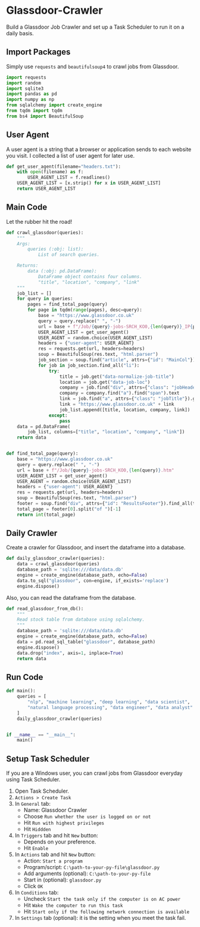# Glassdoor-Crawler
Build a Glassdoor Job Crawler and set up a Task Scheduler to run it on a daily basis.

## Import Packages
Simply use `requests` and `beautifulsoup4` to crawl jobs from Glassdoor.
```python
import requests
import random
import sqlite3
import pandas as pd
import numpy as np
from sqlalchemy import create_engine
from tqdm import tqdm
from bs4 import BeautifulSoup
```

## User Agent
A user agent is a string that a browser or application sends to each website you visit.
I collected a list of user agent for later use.
```python
def get_user_agent(filename="headers.txt"):
    with open(filename) as f:
        USER_AGENT_LIST = f.readlines()
    USER_AGENT_LIST = [x.strip() for x in USER_AGENT_LIST]
    return USER_AGENT_LIST
```

## Main Code
Let the rubber hit the road!
```python
def crawl_glassdoor(queries):
    """
    Args:
        queries (:obj: list):
            List of search queries.

    Returns:
        data (:obj: pd.DataFrame):
            DataFrame object contains four columns.
            "title", "location", "company", "link"
    """
    job_list = []
    for query in queries:
        pages = find_total_page(query)
        for page in tqdm(range(pages), desc=query):
            base = "https://www.glassdoor.co.uk"
            query = query.replace(" ", "-")
            url = base + f"/Job/{query}-jobs-SRCH_KO0,{len(query)}_IP{page+1}.htm"
            USER_AGENT_LIST = get_user_agent()
            USER_AGENT = random.choice(USER_AGENT_LIST)
            headers = {"user-agent": USER_AGENT}
            res = requests.get(url, headers=headers)
            soup = BeautifulSoup(res.text, "html.parser")
            job_section = soup.find("article", attrs={"id": "MainCol"}).find("ul")
            for job in job_section.find_all("li"):
                try:
                    title = job.get("data-normalize-job-title")
                    location = job.get("data-job-loc")
                    company = job.find("div", attrs={"class": "jobHeader"})
                    company = company.find("a").find("span").text
                    link = job.find("a", attrs={"class": "jobTitle"}).get("href")
                    link = "https://www.glassdoor.co.uk" + link
                    job_list.append([title, location, company, link])
                except:
                    pass
    data = pd.DataFrame(
        job_list, columns=["title", "location", "company", "link"])
    return data


def find_total_page(query):
    base = "https://www.glassdoor.co.uk"
    query = query.replace(" ", "-")
    url = base + f"/Job/{query}-jobs-SRCH_KO0,{len(query)}.htm"
    USER_AGENT_LIST = get_user_agent()
    USER_AGENT = random.choice(USER_AGENT_LIST)
    headers = {"user-agent": USER_AGENT}
    res = requests.get(url, headers=headers)
    soup = BeautifulSoup(res.text, "html.parser")
    footer = soup.find("div", attrs={"id": "ResultsFooter"}).find_all(text=True)
    total_page = footer[0].split("of ")[-1]
    return int(total_page)
```

## Daily Crawler
Create a crawler for Glassdoor, and insert the dataframe into a database.
```python
def daily_glassdoor_crawler(queries):
    data = crawl_glassdoor(queries)
    database_path = 'sqlite:///data/data.db'
    engine = create_engine(database_path, echo=False)
    data.to_sql("glassdoor", con=engine, if_exists='replace')
    engine.dispose()
```

Also, you can read the dataframe from the database.
```python
def read_glassdoor_from_db():
    """
    Read stock table from database using sqlalchemy.
    """
    database_path = 'sqlite:///data/data.db'
    engine = create_engine(database_path, echo=False)
    data = pd.read_sql_table("glassdoor", database_path)
    engine.dispose()
    data.drop("index", axis=1, inplace=True)
    return data
```

## Run Code
```python
def main():
    queries = [
        "nlp", "machine learning", "deep learning", "data scientist", 
        "natural language processing", "data engineer", "data analyst"
    ]
    daily_glassdoor_crawler(queries)


if __name__ == "__main__":
    main()
```

## Setup Task Scheduler
If you are a Windows user, you can crawl jobs from Glassdoor everyday using Task Scheduler.
1. Open Task Scheduler.
2. `Actions > Create Task`
3. In `General` tab: 
    - Name: Glassdoor Crawler
    - Choose `Run whether the user is logged on or not`
    - Hit `Run with highest privileges `
    - Hit `Hiddden`
4. In `Triggers` tab and hit `New` button:
    - Depends on your preference.
    - Hit `Enable`
5. In `Actions` tab and hit `New` button:
    - Action: `Start a program`
    - Program/script: `C:\path-to-your-py-file\glassdoor.py`
    - Add arguments (optional): `C:\path-to-your-py-file`
    - Start in (optional): `glassdoor.py`
    - Click `OK`
6. In `Conditions` tab:
    - Uncheck `Start the task only if the computer is on AC power`
    - Hit `Wake the computer to run this task`
    - Hit `Start only if the following network connection is available`
7. In `Settings` tab (optional): it is the setting when you meet the task fail.
